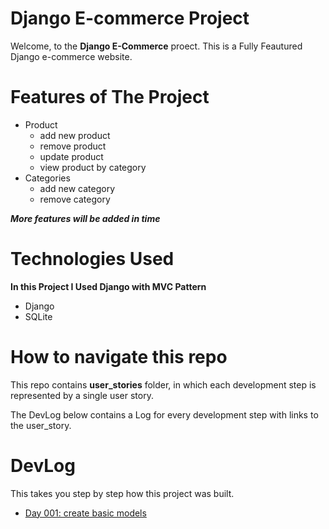 # Django E-commerce Project

Welcome, to the **Django E-Commerce** proect.
This is a Fully Feautured Django e-commerce website.

# Features of The Project

- Product
  - add new product
  - remove product
  - update product
  - view product by category
- Categories
  - add new category
  - remove category

_**More features will be added in time**_

# Technologies Used

**In this Project I Used Django with MVC Pattern**

- Django
- SQLite

# How to navigate this repo

This repo contains **user_stories** folder, in which each development step is represented by a single user story.

The DevLog below contains a Log for every development step with links to the user_story.

# DevLog

This takes you step by step how this project was built.

- [Day 001: create basic models](https://github.com/IbrahimElmourchidi/Django-Ecommerce/blob/development/user_stories/001.md)
